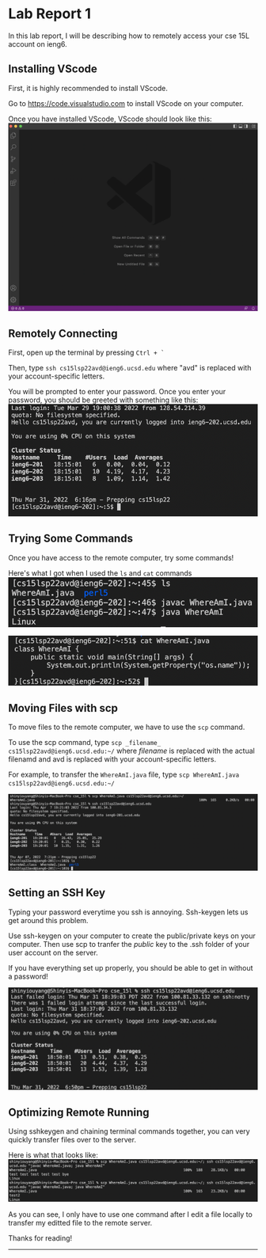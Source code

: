 # Lab Report 1

In this lab report, I will be describing how to remotely access your cse 15L account on ieng6.
## Installing VScode
First, it is highly recommended to install VScode.

Go to https://code.visualstudio.com to install VScode on your computer.

Once you have installed VScode, VScode should look like this:
![VScode screenshot](lab1/vscode.png)

## Remotely Connecting
First, open up the terminal by pressing ``Ctrl + ` ``

Then, type ``ssh cs15lsp22avd@ieng6.ucsd.edu`` where "avd" is replaced with your account-specific letters.

You will be prompted to enter your password. Once you enter your password, you should be greeted with something like this:
![ssh screenshot](lab1/remoteConnection.png)

## Trying Some Commands
Once you have access to the remote computer, try some commands! 

Here's what I got when I used the `ls` and `cat` commands
![command 1](lab1/lsCommand.png)

![command 2](lab1/catCommand.png)

## Moving Files with scp
To move files to the remote computer, we have to use the `scp` command.

To use the scp command, type `scp _filename_ cs15lsp22avd@ieng6.ucsd.edu:~/` where _filename_ is replaced with the actual filenamd and avd is replaced with your account-specific letters.

For example, to transfer the `WhereAmI.java` file, type `scp WhereAmI.java cs15lsp22avd@ieng6.ucsd.edu:~/`

![scp image](lab1/scp.png)

## Setting an SSH Key
Typing your password everytime you ssh is annoying. Ssh-keygen lets us get around this problem.

Use ssh-keygen on your computer to create the public/private keys on your computer. Then use scp to tranfer the _public_ key to the .ssh folder of your user account on the server.

If you have everything set up properly, you should be able to get in without a password!

![sshKeygen image](lab1/sshKeygen.png)
## Optimizing Remote Running
Using sshkeygen and chaining terminal commands together, you can very quickly transfer files over to the server. 

Here is what that looks like:
![optimization Image](lab1/optimize.png)

As you can see, I only have to use one command after I edit a file locally to transfer my editted file to the remote server.

Thanks for reading!

---
